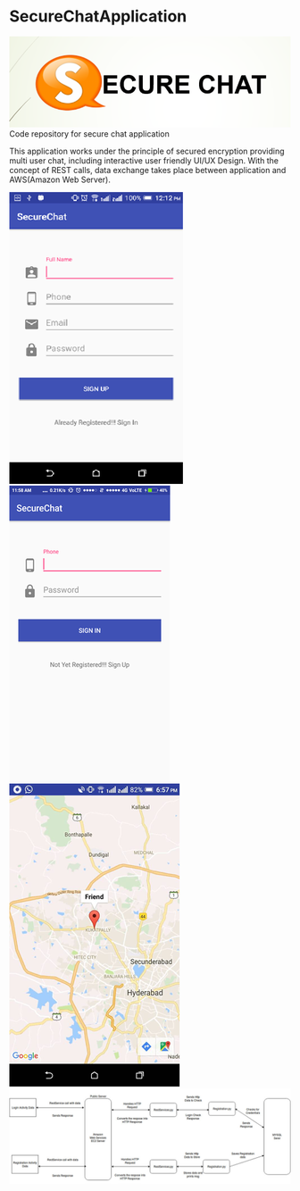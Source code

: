 # SecureChatApplication
![alt text](https://github.com/sowmyaKathula/SecureChatApplication/blob/master/sc/Capture.PNG)
Code repository for secure chat application

This application works under the principle of secured encryption providing multi user chat, including interactive user friendly UI/UX Design. With the concept of REST calls, data exchange takes place between application and AWS(Amazon Web Server).

![alt text](https://github.com/sowmyaKathula/SecureChatApplication/blob/master/sc/1.png)
![alt text](https://github.com/sowmyaKathula/SecureChatApplication/blob/master/sc/2.png)
![alt text](https://github.com/sowmyaKathula/SecureChatApplication/blob/master/sc/3.png)
![alt text](https://github.com/sowmyaKathula/SecureChatApplication/blob/master/sc/4.png)

